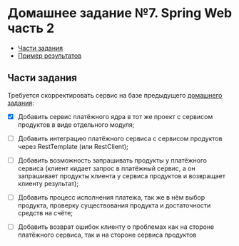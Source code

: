 # Домашнее задание №7. Spring Web часть 2

* [Части задания](#части-задания)
* [Пример результатов](#пример-результатов)

## Части задания
Требуется скорректировать сервис на базе предыдущего [домашнего задания](../homework-spring-3):

- [X] Добавить сервис платёжного ядра в тот же проект с сервисом продуктов в виде отдельного модуля;

- [ ] Добавить интеграцию платёжного сервиса с сервисом продуктов через RestTemplate (или RestClient);

- [ ] Добавить возможность запрашивать продукты у платёжного сервиса (клиент кидает запрос в платёжный сервис, 
а он запрашивает продукты клиента у сервиса продуктов и возвращает клиенту результат);

- [ ] Добавить процесс исполнения платежа, так же в нём выбор продукта, проверку существования продукта 
и достаточности средств на счёте;

- [ ] Добавить возврат ошибок клиенту о проблемах как на стороне платёжного сервиса, так и на стороне сервиса продуктов